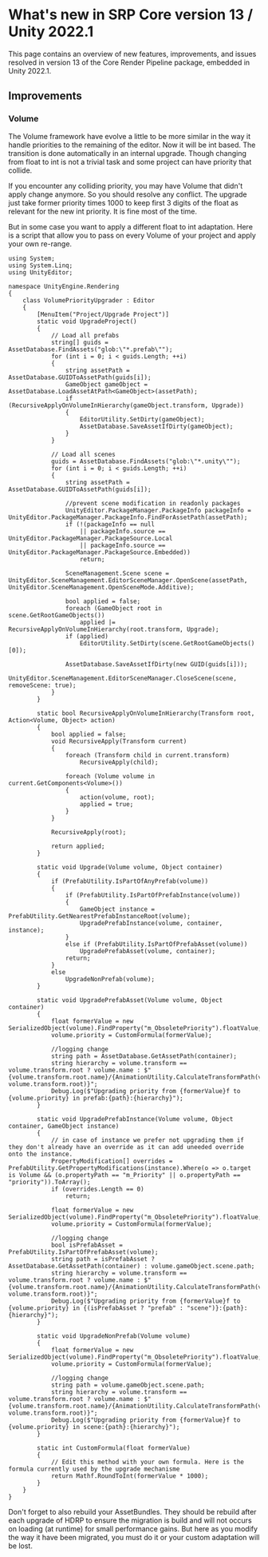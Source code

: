 # What's new in SRP Core version 13 / Unity 2022.1

This page contains an overview of new features, improvements, and issues resolved in version 13 of the Core Render Pipeline package, embedded in Unity 2022.1.

## Improvements

### Volume

The Volume framework have evolve a little to be more similar in the way it handle priorities to the remaining of the editor. Now it will be int based. The transition is done automatically in an internal upgrade. Though changing from float to int is not a trivial task and some project can have priority that collide.

If you encounter any colliding priority, you may have Volume that didn't apply change anymore. So you should resolve any conflict. The upgrade just take former priority times 1000 to keep first 3 digits of the float as relevant for the new int priority. It is fine most of the time.

But in some case you want to apply a different float to int adaptation. Here is a script that allow you to pass on every Volume of your project and apply your own re-range.

```
using System;
using System.Linq;
using UnityEditor;

namespace UnityEngine.Rendering
{
    class VolumePriorityUpgrader : Editor
    {
        [MenuItem("Project/Upgrade Project")]
        static void UpgradeProject()
        {
            // Load all prefabs
            string[] guids = AssetDatabase.FindAssets("glob:\"*.prefab\"");
            for (int i = 0; i < guids.Length; ++i)
            {
                string assetPath = AssetDatabase.GUIDToAssetPath(guids[i]);
                GameObject gameObject = AssetDatabase.LoadAssetAtPath<GameObject>(assetPath);
                if (RecursiveApplyOnVolumeInHierarchy(gameObject.transform, Upgrade))
                {
                    EditorUtility.SetDirty(gameObject);
                    AssetDatabase.SaveAssetIfDirty(gameObject);
                }
            }

            // Load all scenes
            guids = AssetDatabase.FindAssets("glob:\"*.unity\"");
            for (int i = 0; i < guids.Length; ++i)
            {
                string assetPath = AssetDatabase.GUIDToAssetPath(guids[i]);

                //prevent scene modification in readonly packages
                UnityEditor.PackageManager.PackageInfo packageInfo = UnityEditor.PackageManager.PackageInfo.FindForAssetPath(assetPath);
                if (!(packageInfo == null
                    || packageInfo.source == UnityEditor.PackageManager.PackageSource.Local
                    || packageInfo.source == UnityEditor.PackageManager.PackageSource.Embedded))
                    return;

                SceneManagement.Scene scene = UnityEditor.SceneManagement.EditorSceneManager.OpenScene(assetPath, UnityEditor.SceneManagement.OpenSceneMode.Additive);

                bool applied = false;
                foreach (GameObject root in scene.GetRootGameObjects())
                    applied |= RecursiveApplyOnVolumeInHierarchy(root.transform, Upgrade);
                if (applied)
                    EditorUtility.SetDirty(scene.GetRootGameObjects()[0]);

                AssetDatabase.SaveAssetIfDirty(new GUID(guids[i]));
                UnityEditor.SceneManagement.EditorSceneManager.CloseScene(scene, removeScene: true);
            }
        }

        static bool RecursiveApplyOnVolumeInHierarchy(Transform root, Action<Volume, Object> action)
        {
            bool applied = false;
            void RecursiveApply(Transform current)
            {
                foreach (Transform child in current.transform)
                    RecursiveApply(child);

                foreach (Volume volume in current.GetComponents<Volume>())
                {
                    action(volume, root);
                    applied = true;
                }
            }

            RecursiveApply(root);

            return applied;
        }

        static void Upgrade(Volume volume, Object container)
        {
            if (PrefabUtility.IsPartOfAnyPrefab(volume))
            {
                if (PrefabUtility.IsPartOfPrefabInstance(volume))
                {
                    GameObject instance = PrefabUtility.GetNearestPrefabInstanceRoot(volume);
                    UpgradePrefabInstance(volume, container, instance);
                }
                else if (PrefabUtility.IsPartOfPrefabAsset(volume))
                    UpgradePrefabAsset(volume, container);
                return;
            }
            else
                UpgradeNonPrefab(volume);
        }

        static void UpgradePrefabAsset(Volume volume, Object container)
        {
            float formerValue = new SerializedObject(volume).FindProperty("m_ObsoletePriority").floatValue;
            volume.priority = CustomFormula(formerValue);

            //logging change
            string path = AssetDatabase.GetAssetPath(container);
            string hierarchy = volume.transform == volume.transform.root ? volume.name : $"{volume.transform.root.name}/{AnimationUtility.CalculateTransformPath(volume.transform, volume.transform.root)}";
            Debug.Log($"Upgrading priority from {formerValue}f to {volume.priority} in prefab:{path}:{hierarchy}");
        }

        static void UpgradePrefabInstance(Volume volume, Object container, GameObject instance)
        {
            // in case of instance we prefer not upgrading them if they don't already have an override as it can add uneeded override onto the instance.
            PropertyModification[] overrides = PrefabUtility.GetPropertyModifications(instance).Where(o => o.target is Volume && (o.propertyPath == "m_Priority" || o.propertyPath == "priority")).ToArray();
            if (overrides.Length == 0)
                return;

            float formerValue = new SerializedObject(volume).FindProperty("m_ObsoletePriority").floatValue;
            volume.priority = CustomFormula(formerValue);

            //logging change
            bool isPrefabAsset = PrefabUtility.IsPartOfPrefabAsset(volume);
            string path = isPrefabAsset ? AssetDatabase.GetAssetPath(container) : volume.gameObject.scene.path;
            string hierarchy = volume.transform == volume.transform.root ? volume.name : $"{volume.transform.root.name}/{AnimationUtility.CalculateTransformPath(volume.transform, volume.transform.root)}";
            Debug.Log($"Upgrading priority from {formerValue}f to {volume.priority} in {(isPrefabAsset ? "prefab" : "scene")}:{path}:{hierarchy}");
        }

        static void UpgradeNonPrefab(Volume volume)
        {
            float formerValue = new SerializedObject(volume).FindProperty("m_ObsoletePriority").floatValue;
            volume.priority = CustomFormula(formerValue);

            //logging change
            string path = volume.gameObject.scene.path;
            string hierarchy = volume.transform == volume.transform.root ? volume.name : $"{volume.transform.root.name}/{AnimationUtility.CalculateTransformPath(volume.transform, volume.transform.root)}";
            Debug.Log($"Upgrading priority from {formerValue}f to {volume.priority} in scene:{path}:{hierarchy}");
        }

        static int CustomFormula(float formerValue)
        {
            // Edit this method with your own formula. Here is the formula currently used by the upgrade mechanisme
            return Mathf.RoundToInt(formerValue * 1000);
        }
    }
}
```

Don't forget to also rebuild your AssetBundles. They should be rebuild after each upgrade of HDRP to ensure the migration is build and will not occurs on loading (at runtime) for small performance gains. But here as you modify the way it have been migrated, you must do it or your custom adaptation will be lost.
